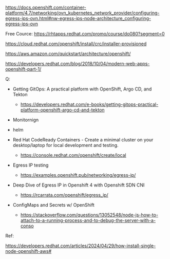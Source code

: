 
https://docs.openshift.com/container-platform/4.7/networking/ovn_kubernetes_network_provider/configuring-egress-ips-ovn.html#nw-egress-ips-node-architecture_configuring-egress-ips-ovn

Free Cource: https://rhtapps.redhat.com/promo/course/do080?segment=0

https://cloud.redhat.com/openshift/install/crc/installer-provisioned

https://aws.amazon.com/quickstart/architecture/openshift/

https://developers.redhat.com/blog/2018/10/04/modern-web-apps-openshift-part-1/


Q: 

 - Getting GitOps: A practical platform with OpenShift, Argo CD, and Tekton
   - https://developers.redhat.com/e-books/getting-gitops-practical-platform-openshift-argo-cd-and-tekton

 - Monitornign

 - helm

 - Red Hat CodeReady Containers - Create a minimal cluster on your desktop/laptop for local development and testing.
   - https://console.redhat.com/openshift/create/local


 - Egress IP testing
   - https://examples.openshift.pub/networking/egress-ip/


 - Deep Dive of Egress IP in Openshift 4 with Openshift SDN CNI
   - https://rcarrata.com/openshift/egress_ip/



 - ConfigMaps and Secrets w/ OpenShift
    - https://stackoverflow.com/questions/13052548/node-js-how-to-attach-to-a-running-process-and-to-debug-the-server-with-a-conso

Ref: 

https://developers.redhat.com/articles/2024/04/29/how-install-single-node-openshift-aws#

